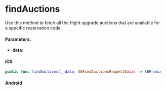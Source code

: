 # findAuctions

Use this method to fetch all the flight upgrade auctions that are available for a specific reservation code.


#### Parameters:

* **data**: 

<!-- tabs:start -->

#### **iOS**

```swift
public func findAuctions(_ data: SBFindAuctionsRequestData) -> SBPromise<SBFindAuctionResult>
```

#### **Android**

```kotlin
```

<!-- tabs:end -->